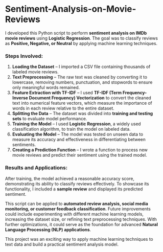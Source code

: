 # Sentiment-Analysis-on-Movie-Reviews

I developed this Python script to perform **sentiment analysis on IMDb movie reviews** using **Logistic Regression**. The goal was to classify reviews as **Positive, Negative, or Neutral** by applying machine learning techniques. 

### Steps Involved:

1. **Loading the Dataset** – I imported a CSV file containing thousands of labeled movie reviews.
2. **Text Preprocessing** – The raw text was cleaned by converting it to lowercase, removing numbers, punctuation, and stopwords to ensure only meaningful words remained.
3. **Feature Extraction with TF-IDF** – I used **TF-IDF (Term Frequency-Inverse Document Frequency) Vectorization** to convert the cleaned text into numerical feature vectors, which measure the importance of words in each review relative to the entire dataset.
4. **Splitting the Data** – The dataset was divided into **training and testing sets** to evaluate model performance.
5. **Training the Model** – I used **Logistic Regression**, a widely used classification algorithm, to train the model on labeled data.
6. **Evaluating the Model** – The model was tested on unseen data to measure its accuracy and effectiveness in differentiating between sentiments.
7. **Creating a Prediction Function** – I wrote a function to process new movie reviews and predict their sentiment using the trained model.

### Results and Applications:

After training, the model achieved a reasonable accuracy score, demonstrating its ability to classify reviews effectively. To showcase its functionality, I included a **sample review** and displayed its predicted sentiment. 

This script can be applied to **automated review analysis, social media monitoring, or customer feedback classification**. Future improvements could include experimenting with different machine learning models, increasing the dataset size, or refining text preprocessing techniques. With further optimizations, it could serve as the foundation for advanced **Natural Language Processing (NLP) applications**.

This project was an exciting way to apply machine learning techniques to text data and build a practical sentiment analysis model. 
